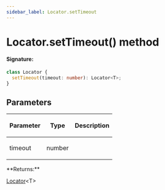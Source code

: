 ```yaml
---
sidebar_label: Locator.setTimeout
---
```


# Locator.setTimeout() method

#### Signature:

```typescript
class Locator {
  setTimeout(timeout: number): Locator<T>;
}
```

## Parameters

<table><thead><tr><th>

Parameter

</th><th>

Type

</th><th>

Description

</th></tr></thead>
<tbody><tr><td>

timeout

</td><td>

number

</td><td>

</td></tr>
</tbody></table>
**Returns:**

[Locator](./puppeteer.locator.md)&lt;T&gt;
